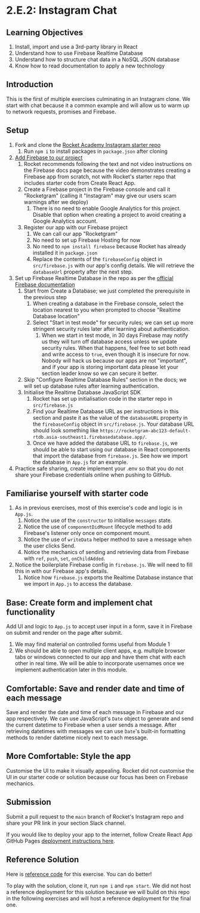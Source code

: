# 2.E.2: Instagram Chat

## Learning Objectives

1. Install, import and use a 3rd-party library in React
2. Understand how to use Firebase Realtime Database
3. Understand how to structure chat data in a NoSQL JSON database
4. Know how to read documentation to apply a new technology

## Introduction

This is the first of multiple exercises culminating in an Instagram clone. We start with chat because it a common example and will allow us to warm up to network requests, promises and Firebase.

## Setup

1. Fork and clone the [Rocket Academy Instagram starter repo](https://github.com/rocketacademy/instagram-bootcamp)
   1. Run `npm i` to install packages in `package.json` after cloning
2. [Add Firebase to our project](https://firebase.google.com/docs/web/setup)
   1. Rocket recommends following the text and not video instructions on the Firebase docs page because the video demonstrates creating a Firebase app from scratch, not with Rocket's starter repo that includes starter code from Create React App.
   2. Create a Firebase project in the Firebase console and call it "Rocketgram" (calling it "Instagram" may give our users scam warnings after we deploy)
      1. There is no need to enable Google Analytics for this project. Disable that option when creating a project to avoid creating a Google Analytics account.
   3. Register our app with our Firebase project
      1. We can call our app "Rocketgram"
      2. No need to set up Firebase Hosting for now
      3. No need to `npm install firebase` because Rocket has already installed it in `package.json`
      4. Replace the contents of the `firebaseConfig` object in `src/firebase.js` with our app's config details. We will retrieve the `databaseUrl` property after the next step.
3. Set up Firebase Realtime Database in the repo as per the [official Firebase documentation](https://firebase.google.com/docs/database/web/start)
   1. Start from Create a Database; we just completed the prerequisite in the previous step
      1. When creating a database in the Firebase console, select the location nearest to you when prompted to choose "Realtime Database location"
      2. Select "Start in test mode" for security rules; we can set up more stringent security rules later after learning about authentication.
         1. When we start in test mode, in 30 days Firebase may notify us they will turn off database access unless we update security rules. When that happens, feel free to set both read and write access to `true`, even though it is insecure for now. Nobody will hack us because our apps are not "important", and if your app is storing important data please let your section leader know so we can secure it better.
   2. Skip "Configure Realtime Database Rules" section in the docs; we will set up database rules after learning authentication.
   3. Initialise the Realtime Database JavaScript SDK
      1. Rocket has set up initialisation code in the starter repo in `src/firebase.js`
      2. Find your Realtime Database URL as per instructions in this section and paste it as the value of the `databaseURL` property in the `firebaseConfig` object in `src/firebase.js`. Your database URL should look something like `https://rocketgram-abc123-default-rtdb.asia-southeast1.firebasedatabase.app/`.
      3. Once we have added the database URL to `firebase.js`, we should be able to start using our database in React components that import the database from `firebase.js`. See how we import the database in `App.js` for an example.
4. Practice safe sharing, create implement your .env so that you do not share your Firebase credentials online when pushing to GitHub.

## Familiarise yourself with starter code

1. As in previous exercises, most of this exercise's code and logic is in `App.js`.
   1. Notice the use of the `constructor` to initialise `messages` state.
   2. Notice the use of `componentDidMount` lifecycle method to add Firebase's listener only once on component mount.
   3. Notice the use of `writeData` helper method to save a message when the user clicks Send.
   4. Notice the mechanics of sending and retrieving data from Firebase with `ref`, `push`, `set`, `onChildAdded`.
2. Notice the boilerplate Firebase config in `firebase.js`. We will need to fill this in with our Firebase app's details.
   1. Notice how `firebase.js` exports the Realtime Database instance that we import in `App.js` to access the database.

## Base: Create form and implement chat functionality

Add UI and logic to `App.js` to accept user input in a form, save it in Firebase on submit and render on the page after submit.&#x20;

1. We may find material on controlled forms useful from Module 1
2. We should be able to open multiple client apps, e.g. multiple browser tabs or windows connected to our app and have them chat with each other in real time. We will be able to incorporate usernames once we implement authentication later in this module.

## Comfortable: Save and render date and time of each message

Save and render the date and time of each message in Firebase and our app respectively. We can use JavaScript's `Date` object to generate and send the current datetime to Firebase when a user sends a message. After retrieving datetimes with messages we can use `Date`'s built-in formatting methods to render datetime nicely next to each message.

## More Comfortable: Style the app

Customise the UI to make it visually appealing. Rocket did not customise the UI in our starter code or solution because our focus has been on Firebase mechanics.

## Submission

Submit a pull request to the `main` branch of Rocket's Instagram repo and share your PR link in your section Slack channel.

If you would like to deploy your app to the internet, follow Create React App GitHub Pages [deployment instructions here](https://create-react-app.dev/docs/deployment/#github-pages).

## Reference Solution

Here is [reference code](https://github.com/rocketacademy/instagram-bootcamp/blob/solution-chat-base/src/App.js) for this exercise. You can do better!

To play with the solution, clone it, run `npm i` and `npm start`. We did not host a reference deployment for this solution because we will build on this repo in the following exercises and will host a reference deployment for the final one.
